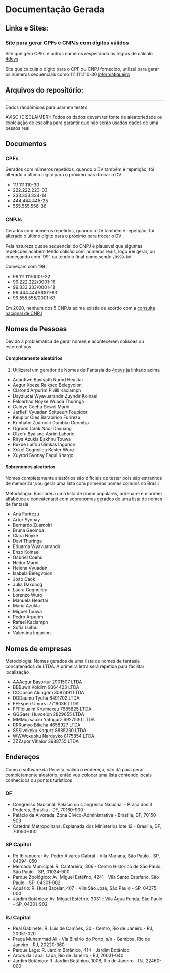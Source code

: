 # Documentação Gerada

## Links e Sites:

### Site para gerar CPFs e CNPJs com dígitos válidos

Site que gera CPFs e outros números respeitando as regras de cálculo [4devs](https://www.4devs.com.br/gerador_de_cpf)

Site que calcula o dígito para o CPF ou CNPJ fornecido, utilizei para gerar os números sequenciais como 111.111.110-30 [informatiqueiro](https://www.informatiqueiro.com.br/calcular-digito-verificador-para-cpf-e-cnpj/)


## Arquivos do repositório:


------

Dados randômicos para usar em testes:

AVISO (DISCLAIMER): Todos os dados devem ter fonte de aleatoriedade ou explciação de escolha para garantir que não serão usados dados de uma pessoa real

## Documentos

### CPFs

Gerados com números repetidos, quando o DV também é repetição, foi alterado o último dígito para o próximo para trocar o DV

* 111.111.110-30
* 222.222.223-03
* 333.333.334-14
* 444.444.445-25 
* 555.555.556-36 
  
### CNPJs

Gerados com números repetidos, quando o DV também é repetição, foi alterado o último dígito para o próximo para trocar o DV

Pela natureza quase sequencial do CNPJ é plausível que algumas repetições acabem tendo colisão com números reais, logo irei gerar, ou começando com '99', ou tendo o final como sendo `/9999-DV`

Começam com '99'
* 99.111.111/0001-32
* 99.222.222/0001-16
* 99.333.333/0001-18
* 99.444.444/0001-83
* 99.555.555/0001-67

Em 2020, nenhum dos 5 CNPJs acima existia de acordo com a [consulta nacional de CNPJ](http://servicos.receita.fazenda.gov.br/Servicos/cnpjreva/Cnpjreva_Solicitacao.asp?cnpj=)

## Nomes de Pessoas

Devido à problemática de gerar nomes e acontecerem colisões ou estereótipos

#### Completamente aleatórios

1. Utilizarei um gerador de Nomes de Fantasia do [4devs](4devs.com.br) já linkado acima

* Adanfiwe Baylyath Nurod Heastai
* Aegur Xoeze Raikseo Belegvoion
* Clarond Arpurim Pivilli Kaciamph
* Dayziucai Wyavuarandir Zuyndîr Koinael
* Feloarhad Noyke Wuada Thuringa
* Galdyo Coehu Sewol Marid
* Jarflefi Vyuadan Soitueurt Foupidor
* Keupior Oles Barabirion Furirezu
* Krinhahe Zuamolri Dumbku Geomba
* Ogruon Caok Naor Daxuaog
* Olzefu Byaisno Asrim Lahoric
* Rirya Azukla Bakhnu Touwa
* Rukue Luifou Gimkas Ingurion
* Xokel Gognoileu Kester Wuro
* Xuyrod Syonay Fagul Khargo

#### Sobrenomes aleatórios

Nomes completamente aleatórios são difícieis de testar pois são estranhos de memorizar,vou gerar uma lista com primeiros nomes comuns no Brasil

Metodologia: Buscarei a uma lista de nome populares, ordenarei em ordem alfabética e concatenarei com sobrenomes gerados de uma lista de nomes de fantasia

* Ana Furirezu
* Artur Syonay
* Bernardo Zuamolri
* Bruna Geomba
* Clara Noyke
* Davi Thuringa
* Eduarda Wyavuarandir
* Enzo Koinael
* Gabriel Coehu
* Heitor Marid
* Helena Vyuadan
* Isabela Belegvoion
* João Caok
* Júlia Daxuaog
* Laura Gognoileu
* Lorenzo Wuro
* Manuela Heastai
* Maria Azukla
* Miguel Touwa
* Pedro Arpurim
* Rafael Kaciamph
* Sofia Luifou
* Valentina Ingurion

## Nomes de empresas

Metodologia: Nomes gerados de uma lista de nomes de fantasia concatenados de LTDA. A primeira letra será repetida para facilitar localização

* AAAegur Bayortur 2901507 LTDA
* BBBuwir Koidirn 9364423 LTDA
* CCCosoe Alungrim 3087491 LTDA
* DDDaumu Tyuha 8491702 LTDA
* EEEspen Umurvi 7719036 LTDA
* FFFloluaim Kruimexeu 7685825 LTDA
* GGGaerl Huvoeion 2829655 LTDA
* MMMuzsauxo Yatugurz 6927530 LTDA
* RRRumyo Bikeha 4658927 LTDA
* SSSivokeku Kagurz 8885230 LTDA
* WWWoxuoku Narduyko 8175854 LTDA
* ZZZapor Vihaior 3988755 LTDA

## Endereços

Como o software da Receita, valida o endereço, não dá para gerar completamente aleatório, então vou colocar uma lista contendo locais conhecidos ou pontos turísticos

### DF

* Congresso Nacional:  Palácio do Congresso Nacional - Praça dos 3 Poderes, Brasília - DF, 70160-900
* Palácio da Alvorada: Zona Cívico-Administrativa - Brasília, DF, 70150-903
* Catedral Metropolitana: Esplanada dos Ministérios lote 12 - Brasília, DF, 70050-000

### SP Capital

* Pq Ibirapuera:  Av. Pedro Álvares Cabral - Vila Mariana, São Paulo - SP, 04094-050
* Mercado Municipal: R. Cantareira, 306 - Centro Histórico de São Paulo, São Paulo - SP, 01024-900
* Parque Zoológico: Av. Miguel Estéfno, 4241 - Vila Santo Estefano, São Paulo - SP, 04301-002
* Aquário: R. Huet Bacelar, 407 - Vila São José, São Paulo - SP, 04275-000
* Jardim Botânico: Av. Miguel Estéfno, 3031 - Vila Água Funda, São Paulo - SP, 04301-902

### RJ Capital

* Real Gabinete: R. Luís de Camões, 30 - Centro, Rio de Janeiro - RJ, 20051-020
* Praça Muhammad Ali - Via Binário do Porto, s/n - Gamboa, Rio de Janeiro - RJ, 20220-360
* Parque Lage: R. Jardim Botânico, 414 - Jardim Botânico
* Arcos da Lapa: Lapa, Rio de Janeiro - RJ, 20031-040
* Jardim Botânico: R. Jardim Botânico, 1008, Rio de Janeiro - RJ, 22460-000
